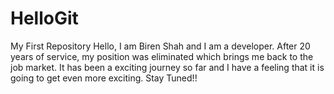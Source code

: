 # HelloGit
My First Repository
Hello, I am Biren Shah and I am a developer. After 20 years of service, my position was eliminated which brings me back to the job market. It has been a exciting journey so far and I have a feeling that it is going to get even more exciting.
Stay Tuned!!
